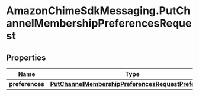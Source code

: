 # AmazonChimeSdkMessaging.PutChannelMembershipPreferencesRequest

## Properties

Name | Type | Description | Notes
------------ | ------------- | ------------- | -------------
**preferences** | [**PutChannelMembershipPreferencesRequestPreferences**](PutChannelMembershipPreferencesRequestPreferences.md) |  | 



